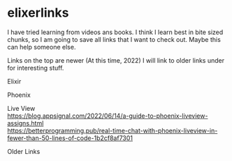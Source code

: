 # elixerlinks

I have tried learning from videos ans books. I think I learn best in bite sized chunks, so I am going to save all links that I want to check out. Maybe this can help someone else. 

Links on the top are newer (At this time, 2022) I will link to older links under for interesting stuff.

Elixir

Phoenix

Live View<br />
https://blog.appsignal.com/2022/06/14/a-guide-to-phoenix-liveview-assigns.html<br />
https://betterprogramming.pub/real-time-chat-with-phoenix-liveview-in-fewer-than-50-lines-of-code-1b2cf8af7301<br />

Older Links
